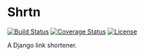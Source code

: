 # Shrtn

[![Build Status](https://travis-ci.org/nylar/shrtn.svg?branch=master)](https://travis-ci.org/nylar/shrtn)
[![Coverage Status](https://coveralls.io/repos/nylar/shrtn/badge.svg?branch=master)](https://coveralls.io/r/nylar/shrtn?branch=master)
[![License](https://img.shields.io/badge/license-CC0-blue.svg)](LICENSE)

A Django link shortener.